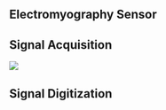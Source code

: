 <h2 align="left">Electromyography Sensor</h2>


<h2 align="left">Signal Acquisition</h2>




![](./Header/Acquisition.PNG)


<h2 align="left">Signal Digitization </h2>
